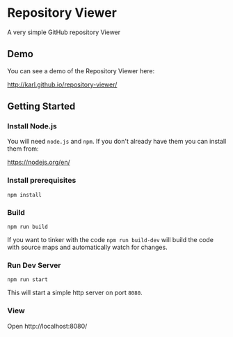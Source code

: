 # Repository Viewer

A very simple GitHub repository Viewer

## Demo

You can see a demo of the Repository Viewer here:

http://karl.github.io/repository-viewer/

## Getting Started

### Install Node.js

You will need `node.js` and `npm`.
If you don't already have them you can install them from:

https://nodejs.org/en/

### Install prerequisites

```
npm install
```

### Build

```
npm run build
```

If you want to tinker with the code `npm run build-dev` will build
the code with source maps and automatically watch for changes.

### Run Dev Server

```
npm run start
```

This will start a simple http server on port `8080`.

### View

Open http://localhost:8080/

